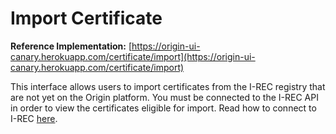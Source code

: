 # Import Certificate
**Reference Implementation:** [https://origin-ui-canary.herokuapp.com/certificate/import](https://origin-ui-canary.herokuapp.com/certificate/import)

This interface allows users to import certificates from the I-REC registry that are not yet on the Origin platform. You must be connected to the I-REC API in order to view the certificates eligible for import. Read how to connect to I-REC [here](../organization-guides/connect-irec.md).
